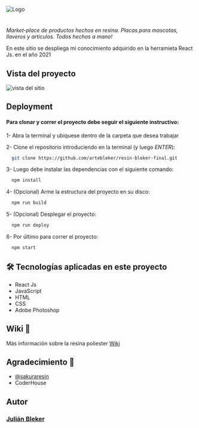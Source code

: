 
![Logo](https://res.cloudinary.com/dgioqusuk/image/upload/v1638579251/sakuraTitulo_ax4bhl.png)

# 

_Market-place de productos hechos en resina.
Placas para mascotas, llaveros y articulos. Todos hechos a mano!_

En este sitio se despliega mi conocimiento adquirido en la herramieta React Js. en el año 2021


## Vista del proyecto

![vista del sitio](https://res.cloudinary.com/dgioqusuk/image/upload/v1638810426/view-page_ljegte.png)


## Deployment

#### Para clonar y correr el proyecto debe seguir el siguiente instructivo:

1- Abra la terminal y ubiquese dentro de la carpeta que desea trabajar

2- Clone el repositorio introduciendo en la terminal (y luego _ENTER_):
```bash
  git clone https://github.com/artebleker/resin-bleker-final.git
```
3- Luego debe instalar las dependencias con el siguiente comando:
```bash
  npm install
```
4- (Opcional) Arme la estructura del proyecto en su disco:
```bash
  npm run build
```
5- (Opcional) Desplegar el proyecto:
```bash
  npm run deploy
```
6- Por último para correr el proyecto:
```bash
  npm start
```

## 🛠 Tecnologías aplicadas en este proyecto
* React Js
* JavaScript
* HTML
* CSS
* Adobe Photoshop

## Wiki 📖

Más información sobre la resina poliester [Wiki](https://es.wikipedia.org/wiki/Resina_de_poli%C3%A9ster)


## Agradecimiento 🍺

* [@sakuraresin](https://www.instagram.com/sakuraresin/)
* CoderHouse 


## Autor
### [Julián Bleker](https://www.github.com/artebleker)



<!-- # Getting Started with Create React App

This project was bootstrapped with [Create React App](https://github.com/facebook/create-react-app).

## Available Scripts

In the project directory, you can run:

### `npm start`

Runs the app in the development mode.\
Open [http://localhost:3000](http://localhost:3000) to view it in the browser.

The page will reload if you make edits.\
You will also see any lint errors in the console.

### `npm test`

Launches the test runner in the interactive watch mode.\
See the section about [running tests](https://facebook.github.io/create-react-app/docs/running-tests) for more information.

### `npm run build`

Builds the app for production to the `build` folder.\
It correctly bundles React in production mode and optimizes the build for the best performance.

The build is minified and the filenames include the hashes.\
Your app is ready to be deployed!

See the section about [deployment](https://facebook.github.io/create-react-app/docs/deployment) for more information.

### `npm run eject`

**Note: this is a one-way operation. Once you `eject`, you can’t go back!**

If you aren’t satisfied with the build tool and configuration choices, you can `eject` at any time. This command will remove the single build dependency from your project.

Instead, it will copy all the configuration files and the transitive dependencies (webpack, Babel, ESLint, etc) right into your project so you have full control over them. All of the commands except `eject` will still work, but they will point to the copied scripts so you can tweak them. At this point you’re on your own.

You don’t have to ever use `eject`. The curated feature set is suitable for small and middle deployments, and you shouldn’t feel obligated to use this feature. However we understand that this tool wouldn’t be useful if you couldn’t customize it when you are ready for it.

## Learn More

You can learn more in the [Create React App documentation](https://facebook.github.io/create-react-app/docs/getting-started).

To learn React, check out the [React documentation](https://reactjs.org/).

### Code Splitting

This section has moved here: [https://facebook.github.io/create-react-app/docs/code-splitting](https://facebook.github.io/create-react-app/docs/code-splitting)

### Analyzing the Bundle Size

This section has moved here: [https://facebook.github.io/create-react-app/docs/analyzing-the-bundle-size](https://facebook.github.io/create-react-app/docs/analyzing-the-bundle-size)

### Making a Progressive Web App

This section has moved here: [https://facebook.github.io/create-react-app/docs/making-a-progressive-web-app](https://facebook.github.io/create-react-app/docs/making-a-progressive-web-app)

### Advanced Configuration

This section has moved here: [https://facebook.github.io/create-react-app/docs/advanced-configuration](https://facebook.github.io/create-react-app/docs/advanced-configuration)

### Deployment

This section has moved here: [https://facebook.github.io/create-react-app/docs/deployment](https://facebook.github.io/create-react-app/docs/deployment)

### `npm run build` fails to minify

This section has moved here: [https://facebook.github.io/create-react-app/docs/troubleshooting#npm-run-build-fails-to-minify](https://facebook.github.io/create-react-app/docs/troubleshooting#npm-run-build-fails-to-minify)
# resin-bleker-final -->
